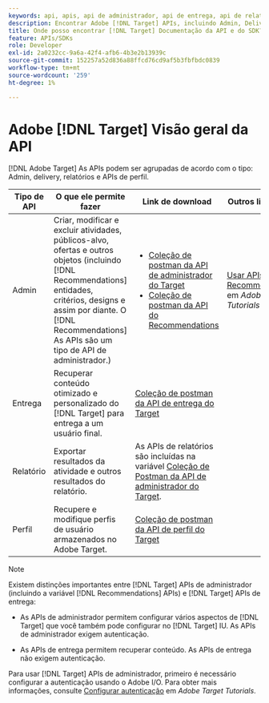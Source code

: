 ```yaml
---
keywords: api, apis, api de administrador, api de entrega, api de relatórios, api de perfil
description: Encontrar Adobe [!DNL Target] APIs, incluindo Admin, Delivery, Relatórios e APIs de perfil.
title: Onde posso encontrar [!DNL Target] Documentação da API e do SDK?
feature: APIs/SDKs
role: Developer
exl-id: 2a0232cc-9a6a-42f4-afb6-4b3e2b13939c
source-git-commit: 152257a52d836a88ffcd76cd9af5b3fbfbdc0839
workflow-type: tm+mt
source-wordcount: '259'
ht-degree: 1%

---
```


# Adobe [!DNL Target] Visão geral da API

[!DNL Adobe Target] As APIs podem ser agrupadas de acordo com o tipo: Admin, delivery, relatórios e APIs de perfil.

| Tipo de API | O que ele permite fazer | Link de download | Outros links úteis |
| --- | --- | --- |--- |
| Admin | Criar, modificar e excluir atividades, públicos-alvo, ofertas e outros objetos (incluindo [!DNL Recommendations] entidades, critérios, designs e assim por diante. O [!DNL Recommendations] As APIs são um tipo de API de administrador.) | <UL><li>[Coleção de postman da API de administrador do Target](https://developers.adobetarget.com/api/#admin-postman-collection)</li><li>[Coleção de postman da API do Recommendations](https://developers.adobetarget.com/api/recommendations/#section/Postman)</li></ul> | [Usar APIs do Recommendations](https://experienceleague.adobe.com/docs/target-learn/recommendations-api-tutorial/recs-api-overview.html) em *Adobe Target Tutorials* |
| Entrega | Recuperar conteúdo otimizado e personalizado do [!DNL Target] para entrega a um usuário final. | [Coleção de postman da API de entrega do Target](https://developers.adobetarget.com/api/delivery-api/#section/Getting-Started/Postman-Collection) |  |
| Relatório | Exportar resultados da atividade e outros resultados do relatório. | As APIs de relatórios são incluídas na variável [Coleção de Postman da API de administrador do Target](https://developers.adobetarget.com/api/#admin-postman-collection). |  |
| Perfil | Recupere e modifique perfis de usuário armazenados no Adobe Target. | [Coleção de postman da API de perfil do Target](https://developers.adobetarget.com/api/#profiles) |  |

>[!NOTE]
>
>Existem distinções importantes entre [!DNL Target] APIs de administrador (incluindo a variável [!DNL Recommendations] APIs) e [!DNL Target] APIs de entrega:
>
>* As APIs de administrador permitem configurar vários aspectos de [!DNL Target] que você também pode configurar no [!DNL Target] IU. As APIs de administrador exigem autenticação.
>
>* As APIs de entrega permitem recuperar conteúdo. As APIs de entrega não exigem autenticação.
>
>Para usar [!DNL Target] APIs de administrador, primeiro é necessário configurar a autenticação usando o Adobe I/O. Para obter mais informações, consulte [Configurar autenticação](https://experienceleague.adobe.com/docs/target-learn/tutorials/apis/configure-io-target-integration.html) em *Adobe Target Tutorials*.
